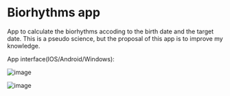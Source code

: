 # Biorhythms app
App to calculate the biorhythms accoding to the birth date and the target date. This is a pseudo science, but the proposal of this app is to improve my knowledge.

App interface(IOS/Android/Windows):

![image](https://user-images.githubusercontent.com/62312987/128267068-9235facb-42aa-41f7-a519-13ac7e735cb3.png)

![image](https://user-images.githubusercontent.com/62312987/128267156-1b08e7a5-d649-4819-9d4e-19f88412c8ac.png)


